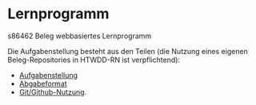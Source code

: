 
# Lernprogramm
s86462 Beleg webbasiertes Lernprogramm 
  
Die Aufgabenstellung besteht aus den Teilen (die Nutzung eines eigenen Beleg-Repositories in HTWDD-RN ist verpflichtend):
* [Aufgabenstellung](Beleg-Aufgabenstellung.md)
* [Abgabeformat](Beleg-Abgabeformat.md)
* [Git/Github-Nutzung](https://github.com/HTWDD-RN/RTSP-Streaming/blob/master/git.md).

